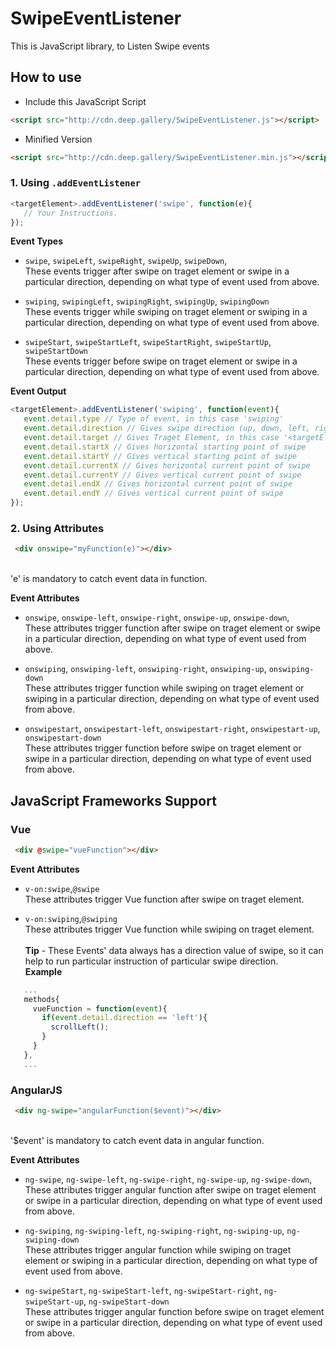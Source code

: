 # SwipeEventListener
This is JavaScript library, to Listen Swipe events 
## How to use
  - Include this JavaScript Script
  ```HTML 
  <script src="http://cdn.deep.gallery/SwipeEventListener.js"></script>
  ```
  - Minified Version
  ```HTML 
  <script src="http://cdn.deep.gallery/SwipeEventListener.min.js"></script>
  ```
 ### 1. Using `.addEventListener`<br/>
 ```javascript
<targetElement>.addEventListener('swipe', function(e){
    // Your Instructions.
 });
 ```
   **Event Types**

   - `swipe`, `swipeLeft`, `swipeRight`, `swipeUp`, `swipeDown`,<br/>
    These events trigger after swipe on traget element or swipe in a particular direction, depending on what type of event used from above.<br/>

   - `swiping`, `swipingLeft`, `swipingRight`, `swipingUp`, `swipingDown`<br/>
    These events trigger while swiping on traget element or swiping in a particular direction, depending on what type of event used from above.<br/>

   - `swipeStart`, `swipeStartLeft`, `swipeStartRight`, `swipeStartUp`, `swipeStartDown`<br/>
    These events trigger before swipe on traget element or swipe in a particular direction, depending on what type of event used from above.<br/>
    
   **Event Output**
 ```javascript
 <targetElement>.addEventListener('swiping', function(event){
    event.detail.type // Type of event, in this case 'swiping'
    event.detail.direction // Gives swipe direction (up, down, left, right);
    event.detail.target // Gives Traget Element, in this case '<targetElement>'
    event.detail.startX // Gives horizontal starting point of swipe
    event.detail.startY // Gives vertical starting point of swipe
    event.detail.currentX // Gives horizontal current point of swipe
    event.detail.currentY // Gives vertical current point of swipe
    event.detail.endX // Gives horizontal current point of swipe
    event.detail.endY // Gives vertical current point of swipe
 });
 ```
  ### 2. Using Attributes<br/>
 ```HTML
  <div onswipe="myFunction(e)"></div>
 ```
 <br/>
     'e' is mandatory to catch event data in function.<br/>

  **Event Attributes**

   - `onswipe`, `onswipe-left`, `onswipe-right`, `onswipe-up`, `onswipe-down`,<br/>
    These attributes trigger function after swipe on traget element or swipe in a particular direction, depending on what type of event used from above.<br/>

   - `onswiping`, `onswiping-left`, `onswiping-right`, `onswiping-up`, `onswiping-down`<br/>
    These attributes trigger function while swiping on traget element or swiping in a particular direction, depending on what type of event used from above.<br/>

   - `onswipestart`, `onswipestart-left`, `onswipestart-right`, `onswipestart-up`, `onswipestart-down`<br/>
    These attributes trigger function before swipe on traget element or swipe in a particular direction, depending on what type of event used from above.<br/>
    
    
  ## JavaScript Frameworks Support <br/>
  ### Vue <br/>
 ```HTML
  <div @swipe="vueFunction"></div>
 ```
   **Event Attributes**
   - `v-on:swipe`,`@swipe`<br/>
    These attributes trigger Vue function after swipe on traget element.<br/>

   - `v-on:swiping`,`@swiping`<br/>
    These attributes trigger Vue function while swiping on traget element.<br/><br/>
    **Tip**
    - These Events' data always has a direction value of swipe, so it can help to run particular instruction of particular swipe direction.<br/>
    **Example** <br/>
 ```javascript
    ...
    methods{
      vueFunction = function(event){
        if(event.detail.direction == 'left'){
          scrollLeft();
        }
      }
    },
    ...
 ```
    
  ### AngularJS <br/>
 ```HTML
  <div ng-swipe="angularFunction($event)"></div>
 ```
 <br/>
     '$event' is mandatory to catch event data in angular function.<br/>

  **Event Attributes**

   - `ng-swipe`, `ng-swipe-left`, `ng-swipe-right`, `ng-swipe-up`, `ng-swipe-down`,<br/>
    These attributes trigger angular function after swipe on traget element or swipe in a particular direction, depending on what type of event used from above.<br/>

   - `ng-swiping`, `ng-swiping-left`, `ng-swiping-right`, `ng-swiping-up`, `ng-swiping-down`<br/>
    These attributes trigger angular function while swiping on traget element or swiping in a particular direction, depending on what type of event used from above.<br/>

   - `ng-swipeStart`, `ng-swipeStart-left`, `ng-swipeStart-right`, `ng-swipeStart-up`, `ng-swipeStart-down`<br/>
    These attributes trigger angular function before swipe on traget element or swipe in a particular direction, depending on what type of event used from above.<br/>
    
   
